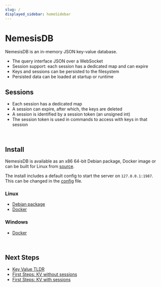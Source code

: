 ```yaml
---
slug: /
displayed_sidebar: homeSidebar
---
```


# NemesisDB

NemesisDB is an in-memory JSON key-value database.

- The query interface JSON over a WebSocket
- Session support: each session has a dedicated map and can expire
- Keys and sessions can be persisted to the filesystem
- Persisted data can be loaded at startup or runtime
  

## Sessions
- Each session has a dedicated map
- A session can expire, after which, the keys are deleted
- A session is identified by a session token (an unsigned int)
- The session token is used in commands to access with keys in that session


<br/>

## Install

NemesisDB is available as an x86 64-bit Debian package, Docker image or can be built for Linux from [source](https://github.com/nemesisdb/nemesisdb).

The install includes a default config to start the server on `127.0.0.1:1987`. This can be changed in the [config](./home/config) file. 

### Linux
- [Debian package](./home/install/package)
- [Docker](./home/install/docker/linux)

### Windows
- [Docker](./home/install/docker/windows)


<br/>

## Next Steps

- [Key Value TLDR](./home/tldr-kv)
- [First Steps: KV without sessions](./tutorials/first-steps-kv/setup)
- [First Steps: KV with sessions](./tutorials/first-steps/setup)

